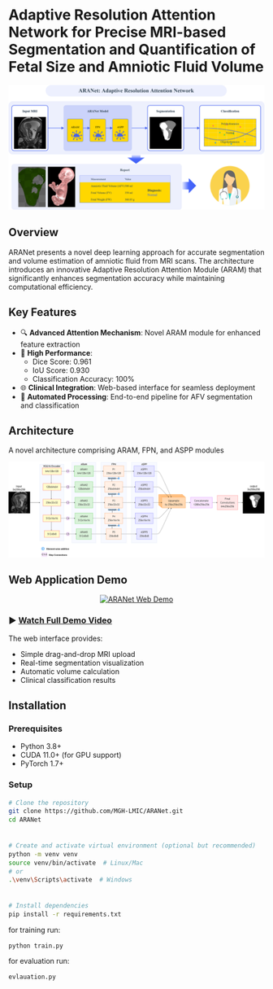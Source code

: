 # Adaptive Resolution Attention Network for Precise MRI-based Segmentation and Quantification of Fetal Size and Amniotic Fluid Volume


<div align="center">
  <img src="./assets/GA.png" alt="ARANet Architecture Overview" width="800"/>
</div>


## Overview
ARANet presents a novel deep learning approach for accurate segmentation and volume estimation of amniotic fluid from MRI scans. The architecture introduces an innovative Adaptive Resolution Attention Module (ARAM) that significantly enhances segmentation accuracy while maintaining computational efficiency.


## Key Features
- 🔍 **Advanced Attention Mechanism**: Novel ARAM module for enhanced feature extraction
- 🎯 **High Performance**: 
  - Dice Score: 0.961
  - IoU Score: 0.930
  - Classification Accuracy: 100%
- 🌐 **Clinical Integration**: Web-based interface for seamless deployment
- 🔄 **Automated Processing**: End-to-end pipeline for AFV segmentation and classification


## Architecture
A novel architecture comprising ARAM, FPN, and ASPP modules 


<div align="center">
  <img src="./assets/aranet.png" alt="Graphical Abstract" width="600"/>
</div>


## Web Application Demo


<div align="center">
  <a href="https://www.youtube.com/watch?v=5OP3OZFk1_c" target="_blank">
    <img src="https://img.youtube.com/vi/5OP3OZFk1_c/maxresdefault.jpg" alt="ARANet Web Demo" width="700"/>
  </a>
</div>


### ▶️ [Watch Full Demo Video](https://www.youtube.com/watch?v=5OP3OZFk1_c)


The web interface provides:
- Simple drag-and-drop MRI upload
- Real-time segmentation visualization
- Automatic volume calculation
- Clinical classification results



## Installation


### Prerequisites
- Python 3.8+
- CUDA 11.0+ (for GPU support)
- PyTorch 1.7+


### Setup
```bash
# Clone the repository
git clone https://github.com/MGH-LMIC/ARANet.git
cd ARANet


# Create and activate virtual environment (optional but recommended)
python -m venv venv
source venv/bin/activate  # Linux/Mac
# or
.\venv\Scripts\activate  # Windows


# Install dependencies
pip install -r requirements.txt
```
for training run:
```
python train.py
```

for evaluation run:
```
evlauation.py
```




 
